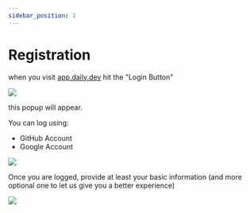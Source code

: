 ```yaml
---
sidebar_position: 1
---
```


# Registration

when you visit [app.daily.dev](https://app.daily.dev/) hit the "Login Button"

![](https://daily-now-res.cloudinary.com/image/upload/v1636631202/docs/register1.svg)

this popup will appear.

You can log using:
- GitHub Account
- Google Account

![](https://daily-now-res.cloudinary.com/image/upload/v1636631202/docs/register2.svg)

Once you are logged, provide at least your basic information (and more optional one to let us give you a better experience)

![](https://daily-now-res.cloudinary.com/image/upload/v1636631202/docs/register3.svg)